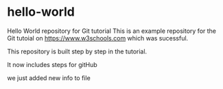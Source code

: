 # hello-world
Hello World repository for Git tutorial
This is an example repository for the Git tutoial on https://www.w3schools.com which was sucessful.

This repository is built step by step in the tutorial.

It now includes steps for gitHub

we just added new info to file

